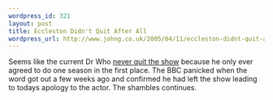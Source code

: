 ```yaml
---
wordpress_id: 321
layout: post
title: Eccleston Didn't Quit After All
wordpress_url: http://www.johng.co.uk/2005/04/11/eccleston-didnt-quit-after-all/
---
```

Seems like the current Dr Who <a href="http://www.scifi.com/scifiwire2005/index.php?category=0&amp;id=30784">never quit the show</a> because he only ever agreed to do one season in the first place. The BBC panicked when the word got out a few weeks ago and confirmed he had left the show leading to todays apology to the actor. The shambles continues.
